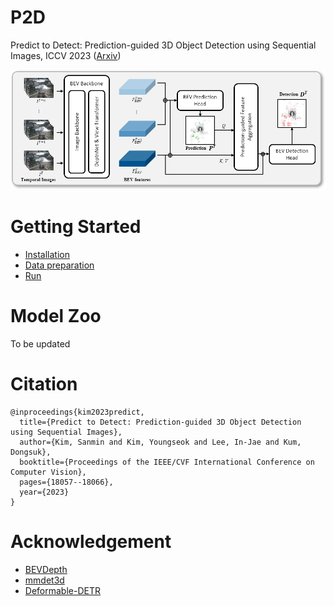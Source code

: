 # P2D

Predict to Detect: Prediction-guided 3D Object Detection using Sequential Images, ICCV 2023 ([Arxiv](https://arxiv.org/abs/2306.08528))

<img src="figs/architecture.png" width="1000">

# Getting Started
- [Installation](docs/install.md)
- [Data preparation](docs/data_preparation.md)
- [Run](docs/run.md)


# Model Zoo
To be updated

# Citation
```
@inproceedings{kim2023predict,
  title={Predict to Detect: Prediction-guided 3D Object Detection using Sequential Images},
  author={Kim, Sanmin and Kim, Youngseok and Lee, In-Jae and Kum, Dongsuk},
  booktitle={Proceedings of the IEEE/CVF International Conference on Computer Vision},
  pages={18057--18066},
  year={2023}
}
```
# Acknowledgement
- [BEVDepth](https://github.com/Megvii-BaseDetection/BEVDepth)
- [mmdet3d](https://github.com/open-mmlab/mmdetection3d)
- [Deformable-DETR](https://github.com/fundamentalvision/Deformable-DETR)
